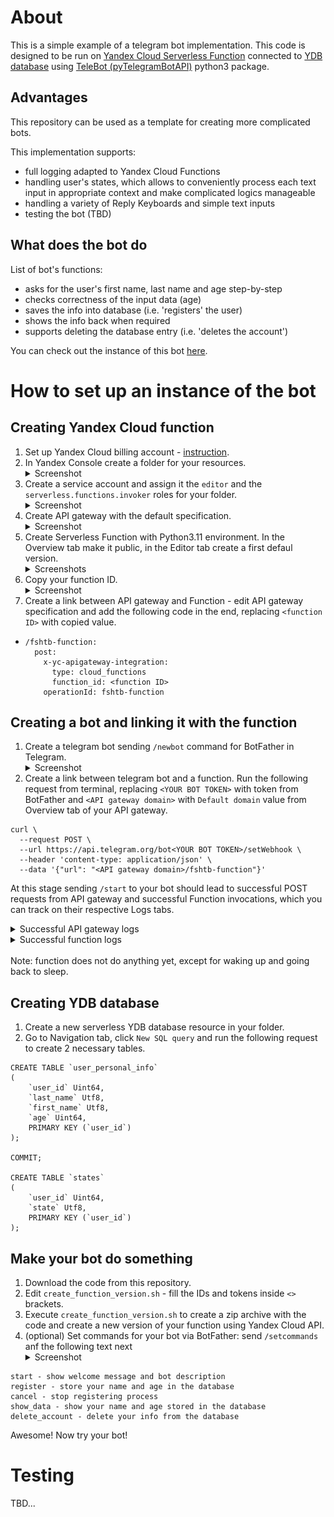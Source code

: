 # About
This is a simple example of a telegram bot implementation. This code is designed to be run on [Yandex Cloud Serverless Function](https://cloud.yandex.com/en/docs/functions/quickstart/?from=int-console-help-center-or-nav) connected to [YDB database](https://cloud.yandex.com/en/docs/ydb/quickstart?from=int-console-help-center-or-nav) using [TeleBot (pyTelegramBotAPI)](https://pytba.readthedocs.io/en/latest/index.html) python3 package.

## Advantages

This repository can be used as a template for creating more complicated bots.

This implementation supports:
- full logging adapted to Yandex Cloud Functions
- handling user's states, which allows to conveniently process each text input in appropriate context and make complicated logics manageable
- handling a variety of Reply Keyboards and simple text inputs
- testing the bot (TBD)

## What does the bot do
List of bot's functions:
- asks for the user's first name, last name and age step-by-step
- checks correctness of the input data (age)
- saves the info into database (i.e. 'registers' the user)
- shows the info back when required
- supports deleting the database entry (i.e. 'deletes the account')

You can check out the instance of this bot [here](t.me/ydb_serverless_example_bot).

# How to set up an instance of the bot

## Creating Yandex Cloud function

1) Set up Yandex Cloud billing account - [instruction](https://cloud.yandex.com/en-ru/docs/functions/tutorials/telegram-bot-serverless#before-begin).
2) In Yandex Console create a folder for your resources. <details><summary>Screenshot</summary>
![Yandex Console Screenshot](screenshots/01-create-folder.png?raw=true "Title")</details>
3) Create a service account and assign it the `editor` and the `serverless.functions.invoker` roles for your folder. <details><summary>Screenshot</summary>
![Yandex Console Screenshot](screenshots/04-create-service-account.png?raw=true "Title")</details>
4) Create API gateway with the default specification. <details><summary>Screenshot</summary>
![Yandex Console Screenshot](screenshots/06-create-api-gateway.png?raw=true "Title")</details>
5) Create Serverless Function with Python3.11 environment. In the Overview tab make it public, in the Editor tab create a first defaul version. <details><summary>Screenshots</summary>
![Yandex Console Screenshot](screenshots/08-create-function.png?raw=true "Title") ![Yandex Console Screenshot](screenshots/08-make-function-public.png?raw=true "Title") ![Yandex Console Screenshot](screenshots/09-create-default-function-version.png?raw=true "Title")</details>
6) Copy your function ID. <details><summary>Screenshot</summary>
![Yandex Console Screenshot](screenshots/10-copy-fucntion-id.png?raw=true "Title")</details>
7) Create a link between API gateway and Function - edit API gateway specification and add the following code in the end, replacing `<function ID>` with copied value.
- ```
  /fshtb-function:
    post:
      x-yc-apigateway-integration:
        type: cloud_functions
        function_id: <function ID>
      operationId: fshtb-function
  ```

## Creating a bot and linking it with the function
1) Create a telegram bot sending `/newbot` command for BotFather in Telegram. <details><summary>Screenshot</summary>
![Yandex Console Screenshot](screenshots/05-create-telegram-bot.png?raw=true "Title")</details>
2) Create a link between telegram bot and a function. Run the following request from terminal, replacing `<YOUR BOT TOKEN>` with token from BotFather and `<API gateway domain>` with `Default domain` value from Overview tab of your API gateway.
```
curl \
  --request POST \
  --url https://api.telegram.org/bot<YOUR BOT TOKEN>/setWebhook \
  --header 'content-type: application/json' \
  --data '{"url": "<API gateway domain>/fshtb-function"}'
```

At this stage sending `/start` to your bot should lead to successful POST requests from API gateway and successful Function invocations, which you can track on their respective Logs tabs.
<details><summary>Successful API gateway logs</summary>

![Yandex Console Screenshot](screenshots/12-api-gateway-logs.png?raw=true "Title")
</details>
<details><summary>Successful function logs</summary>

![Yandex Console Screenshot](screenshots/13-function-logs.png?raw=true "Title")
</details>
</br>
Note: function does not do anything yet, except for waking up and going back to sleep.

## Creating YDB database
1) Create a new serverless YDB database resource in your folder.
2) Go to Navigation tab, click `New SQL query` and run the following request to create 2 necessary tables.
```
CREATE TABLE `user_personal_info`
(
    `user_id` Uint64,
    `last_name` Utf8,
    `first_name` Utf8,
    `age` Uint64,
    PRIMARY KEY (`user_id`)
);

COMMIT;

CREATE TABLE `states`
(
    `user_id` Uint64,
    `state` Utf8,
    PRIMARY KEY (`user_id`)
);
```

## Make your bot do something
1) Download the code from this repository.
2) Edit `create_function_version.sh` - fill the IDs and tokens inside `<>` brackets.
3) Execute `create_function_version.sh` to create a zip archive with the code and create a new version of your function using Yandex Cloud API.
4) (optional) Set commands for your bot via BotFather: send `/setcommands` anf the following text next <details><summary>Screenshot</summary>
![Yandex Console Screenshot](screenshots/15-set-bot-commands.png?raw=true "Title")</details>
```
start - show welcome message and bot description
register - store your name and age in the database
cancel - stop registering process
show_data - show your name and age stored in the database
delete_account - delete your info from the database
```

Awesome! Now try your bot!

# Testing
TBD...
